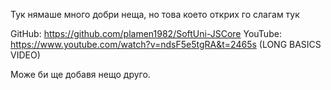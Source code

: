 Тук нямаше много добри неща, но това което открих го слагам тук

GitHub: https://github.com/plamen1982/SoftUni-JSCore
YouTube: https://www.youtube.com/watch?v=ndsF5e5tgRA&t=2465s (LONG BASICS VIDEO)

Може би ще добавя нещо друго.
